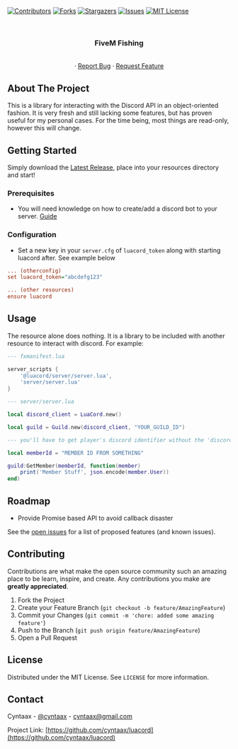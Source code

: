 [![Contributors][contributors-shield]][contributors-url]
[![Forks][forks-shield]][forks-url]
[![Stargazers][stars-shield]][stars-url]
[![Issues][issues-shield]][issues-url]
[![MIT License][license-shield]][license-url]



<!-- PROJECT LOGO -->
<br />
<p align="center">

<h3 align="center">FiveM Fishing</h3>

  <p align="center">
    <br />
    ·
    <a href="https://github.com/cyntaax/luacord/issues">Report Bug</a>
    ·
    <a href="https://github.com/cyntaax/luacord/issues">Request Feature</a>
  </p>
</p>




<!-- ABOUT THE PROJECT -->
## About The Project

This is a library for interacting with the Discord API in an object-oriented fashion. It is very fresh and still lacking
some features, but has proven useful for my personal cases. For the time being, most things are read-only, however this
will change.

<!-- ![product-screenshot](https://i.gyazo.com/268f17b6814049b8855ca3b9f384a68c.png) -->


<!-- GETTING STARTED -->
## Getting Started

Simply download the [Latest Release](https://github.com/Cyntaax/luacord/releases/latest), place into your resources directory and start!

### Prerequisites

- You will need knowledge on how to create/add a discord bot to your server. [Guide](https://www.writebots.com/discord-bot-token/)

### Configuration

- Set a new key in your `server.cfg` of `luacord_token` along with starting luacord after. See example below

```ini
... (otherconfig)
set luacord_token="abcdefg123"

... (other resources)
ensure luacord
```

## Usage
The resource alone does nothing. It is a library to be included with another resource to interact with discord. For example:

```lua
--- fxmanifest.lua

server_scripts {
    '@luacord/server/server.lua',
    'server/server.lua'
}
```


```lua
--- server/server.lua

local discord_client = LuaCord.new()

local guild = Guild.new(discord_client, "YOUR_GUILD_ID")

--- you'll have to get player's discord identifier without the 'discord:'

local memberId = "MEMBER ID FROM SOMETHING"

guild:GetMember(memberId, function(member)
    print('Member Stuff', json.encode(member.User))
end)

```

<!-- ROADMAP -->
## Roadmap

- Provide Promise based API to avoid callback disaster

See the [open issues](https://github.com/cyntaax/luacord/issues) for a list of proposed features (and known issues).



<!-- CONTRIBUTING -->
## Contributing

Contributions are what make the open source community such an amazing place to be learn, inspire, and create. Any contributions you make are **greatly appreciated**.

1. Fork the Project
2. Create your Feature Branch (`git checkout -b feature/AmazingFeature`)
3. Commit your Changes (`git commit -m 'chore: added some amazing feature'`)
4. Push to the Branch (`git push origin feature/AmazingFeature`)
5. Open a Pull Request



<!-- LICENSE -->
## License

Distributed under the MIT License. See `LICENSE` for more information.



<!-- CONTACT -->
## Contact

Cyntaax - [@cyntaax](https://twitter.com/cyntaax) - cyntaax@gmail.com

Project Link: [https://github.com/cyntaax/luacord](https://github.com/cyntaax/luacord)







<!-- MARKDOWN LINKS & IMAGES -->
<!-- https://www.markdownguide.org/basic-syntax/#reference-style-links -->
[contributors-shield]: https://img.shields.io/github/contributors/cyntaax/luacord.svg?style=for-the-badge
[contributors-url]: https://github.com/cyntaax/luacord/graphs/contributors
[forks-shield]: https://img.shields.io/github/forks/cyntaax/luacord.svg?style=for-the-badge
[forks-url]: https://github.com/cyntaax/luacord/network/members
[stars-shield]: https://img.shields.io/github/stars/cyntaax/luacord.svg?style=for-the-badge
[stars-url]: https://github.com/cyntaax/luacord/stargazers
[issues-shield]: https://img.shields.io/github/issues/cyntaax/luacord.svg?style=for-the-badge
[issues-url]: https://github.com/cyntaax/luacord/issues
[license-shield]: https://img.shields.io/github/license/cyntaax/luacord.svg?style=for-the-badge
[license-url]: https://github.com/cyntaax/luacord/blob/master/LICENSE
[linkedin-shield]: https://img.shields.io/badge/-LinkedIn-black.svg?style=for-the-badge&logo=linkedin&colorB=555
[linkedin-url]: https://linkedin.com/in/cyntaax
